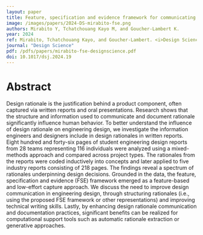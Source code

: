 ```yaml
---
layout: paper
title: Feature, specification and evidence framework for communicating design rationale
image: /images/papers/2024-DS-mirabito-fse.png
authors: Mirabito Y, Tchatchouang Kayo M, and Goucher-Lambert K.
year: 2024
ref: Mirabito, Tchatchouang Kayo, and Goucher-Lambert. <i>Design Science</i> 2024
journal: "Design Science"
pdf: /pdfs/papers/mirabito-fse-designscience.pdf
doi: 10.1017/dsj.2024.19
---
```



# Abstract
Design rationale is the justification behind a product component, often captured via written reports and oral presentations. Research shows that the structure and information used to communicate and document rationale significantly influence human behavior. To better understand the influence of design rationale on engineering design, we investigate the information engineers and designers include in design rationales in written reports. Eight hundred and forty-six pages of student engineering design reports from 28 teams representing 116 individuals were analyzed using a mixed-methods approach and compared across project types. The rationales from the reports were coded inductively into concepts and later applied to five industry reports consisting of 218 pages. The findings reveal a spectrum of rationales underpinning design decisions. Grounded in the data, the feature, specification and evidence (FSE) framework emerged as a feature-based and low-effort capture approach. We discuss the need to improve design communication in engineering design, through structuring rationales (i.e., using the proposed FSE framework or other representations) and improving technical writing skills. Lastly, by enhancing design rationale communication and documentation practices, significant benefits can be realized for computational support tools such as automatic rationale extraction or generative approaches.
